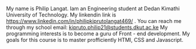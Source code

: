 My name is Philip Langat. Iam an Engineering student at Dedan Kimathi University of Technology. My linkendin link is https://www.linkedin.com/in/philipkiprutolangat469/ . You can reach me through my school email:          kipruto.philip21@students.dkut.ac.ke 
My programming interests is to become a guru of Front - end development.
My goals for this course is to master profficiently HTMl, CSS and Javascript.
